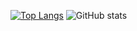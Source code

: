 [![Top Langs](https://github-readme-stats.vercel.app/api/top-langs/?username=NUISTGY&layout=compact)](https://github.com/anuraghazra/github-readme-stats)
![GitHub stats](https://github-readme-stats.vercel.app/api?username=NUISTGY&show_icons=true&theme=radical&line_height=20&include_all_commits=true)
